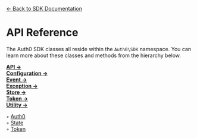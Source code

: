 [← Back to SDK Documentation](../README.md)

# API Reference

The Auth0 SDK classes all reside within the `Auth0\SDK` namespace. You can learn more about these classes and methods from the hierarchy below.

**[API →](API)**  
**[Configuration →](Configuration)**  
**[Event →](Event)**  
**[Exception →](Exception)**  
**[Store →](Store)**  
**[Token →](Token)**  
**[Utility →](Utility)**  
  
◦ [Auth0](Auth0.md)  
◦ [State](State.md)  
◦ [Token](Token.md)  
